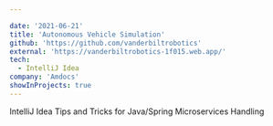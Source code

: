 ```yaml
---

date: '2021-06-21'
title: 'Autonomous Vehicle Simulation'
github: 'https://github.com/vanderbiltrobotics'
external: 'https://vanderbiltrobotics-1f015.web.app/'
tech:
  - IntelliJ Idea
company: 'Amdocs'
showInProjects: true
---
```


IntelliJ Idea Tips and Tricks for Java/Spring Microservices Handling
